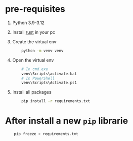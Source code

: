# pre-requisites

1. Python 3.9-3.12

1. Install [rust](https://static.rust-lang.org/rustup/dist/x86_64-pc-windows-msvc/rustup-init.exe) in your pc

1. Create the virtual env 
    ```bash
        python -m venv venv
    ```

1. Open the virtual env
    ```bash
        # In cmd.exe
        venv\Scripts\activate.bat
        # In PowerShell
        venv\Scripts\Activate.ps1
    ```

1. Install all packages
    ```bash
        pip install -r requirements.txt
    ```

# After install a new `pip` librarie

```bash
    pip freeze > requirements.txt
```
